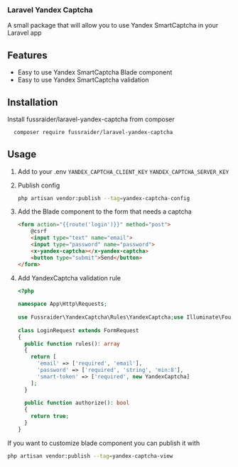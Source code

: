 
### Laravel Yandex Captcha

A small package that will allow you to use Yandex SmartCaptcha in your Laravel app

## Features

- Easy to use Yandex SmartCaptcha Blade component
- Easy to use Yandex SmartCaptcha validation

## Installation

Install fussraider/laravel-yandex-captcha from composer

```bash
  composer require fussraider/laravel-yandex-captcha
```

## Usage

1. Add to your .env
   `YANDEX_CAPTCHA_CLIENT_KEY`
   `YANDEX_CAPTCHA_SERVER_KEY`

2. Publish config
    ```bash
    php artisan vendor:publish --tag=yandex-captcha-config
    ```
3. Add the Blade component to the form that needs a captcha
    ```html
    <form action="{{route('login')}}" method="post">
        @csrf
        <input type="text" name="email">
        <input type="password" name="password">
        <x-yandex-captcha></x-yandex-captcha>
        <button type="submit">Send</button>
    </form>
    ```
4. Add YandexCaptcha validation rule
    ```php
    <?php  
      
    namespace App\Http\Requests;  
      
    use Fussraider\YandexCaptcha\Rules\YandexCaptcha;use Illuminate\Foundation\Http\FormRequest;  
      
    class LoginRequest extends FormRequest  
    {  
      public function rules(): array  
      {  
        return [  
          'email' => ['required', 'email'],  
          'password' => ['required', 'string', 'min:8'],  
          'smart-token' => ['required', new YandexCaptcha]  
        ];  
      }
      
      public function authorize(): bool  
      {  
        return true;  
      }  
    }
    ```

If you want to customize blade component you can publish it with
 ```bash
 php artisan vendor:publish --tag=yandex-captcha-view
 ```

